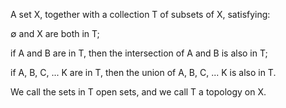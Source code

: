 A set X, together with a collection T of subsets of X, satisfying:

$\emptyset$ and X are both in T;

if A and B are in T, then the intersection of A and B is also in T;

if A, B, C, ... K are in T, then the union of A, B, C, ... K is also in
T.

We call the sets in T open sets, and we call T a topology on X.
